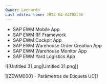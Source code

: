 ```yaml
---
Owner: Leonardo
Last edited time: 2024-04-04T08:36
---
```

- SAP EWM Mobile App
- SAP EWM RF Framework
- SAP EWM Cockpit App
- SAP EWM Warehouse Order Creation App
- SAP EWM Warehouse Monitor App
- SAP EWM Yard Logistics App

  

  

![[Untitled 31.png|Untitled 31.png]]

[[ZEWM0001 - Parâmetros de Etiqueta UC]]